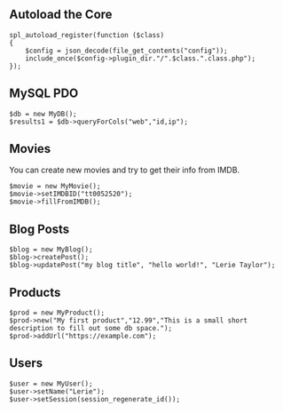## Autoload the Core
```
spl_autoload_register(function ($class)
{
    $config = json_decode(file_get_contents("config"));
    include_once($config->plugin_dir."/".$class.".class.php");
});
```
## MySQL PDO
```
$db = new MyDB();
$results1 = $db->queryForCols("web","id,ip");
```
## Movies
You can create new movies and try to get their info from IMDB.
```
$movie = new MyMovie();
$movie->setIMDBID("tt0052520");
$movie->fillFromIMDB();
```
## Blog Posts
```
$blog = new MyBlog();
$blog->createPost();
$blog->updatePost("my blog title", "hello world!", "Lerie Taylor");
```
## Products
```
$prod = new MyProduct();
$prod->new("My first product","12.99","This is a small short description to fill out some db space.");
$prod->addUrl("https://example.com");
```
## Users
```
$user = new MyUser();
$user->setName("Lerie");
$user->setSession(session_regenerate_id());
```